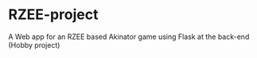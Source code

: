 # RZEE-project
A Web app for an RZEE based Akinator game using Flask at the back-end (Hobby project)
